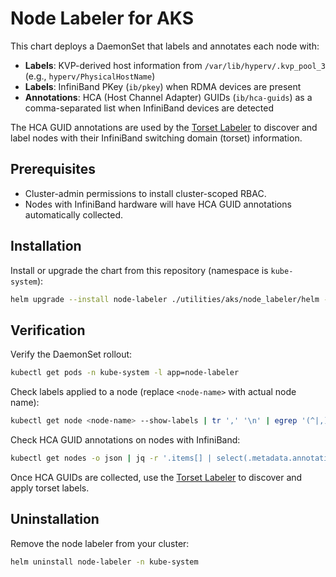 # Node Labeler for AKS

This chart deploys a DaemonSet that labels and annotates each node with:
- **Labels**: KVP-derived host information from `/var/lib/hyperv/.kvp_pool_3` (e.g., `hyperv/PhysicalHostName`)
- **Labels**: InfiniBand PKey (`ib/pkey`) when RDMA devices are present
- **Annotations**: HCA (Host Channel Adapter) GUIDs (`ib/hca-guids`) as a comma-separated list when InfiniBand devices are detected

The HCA GUID annotations are used by the [Torset Labeler](../../torset_labeler/helm/README.md) to discover and label nodes with their InfiniBand switching domain (torset) information.

## Prerequisites

- Cluster-admin permissions to install cluster-scoped RBAC.
- Nodes with InfiniBand hardware will have HCA GUID annotations automatically collected.


## Installation

Install or upgrade the chart from this repository (namespace is `kube-system`):

```bash
helm upgrade --install node-labeler ./utilities/aks/node_labeler/helm -n kube-system
```

## Verification

Verify the DaemonSet rollout:

```bash
kubectl get pods -n kube-system -l app=node-labeler
```

Check labels applied to a node (replace `<node-name>` with actual node name):

```bash
kubectl get node <node-name> --show-labels | tr ',' '\n' | egrep '(^|,)hyperv/|ib/pkey'
```

Check HCA GUID annotations on nodes with InfiniBand:

```bash
kubectl get nodes -o json | jq -r '.items[] | select(.metadata.annotations["ib/hca-guids"]) | {name: .metadata.name, guids: .metadata.annotations["ib/hca-guids"]}'
```

Once HCA GUIDs are collected, use the [Torset Labeler](../../torset_labeler/helm/README.md) to discover and apply torset labels.

## Uninstallation

Remove the node labeler from your cluster:

```bash
helm uninstall node-labeler -n kube-system
```